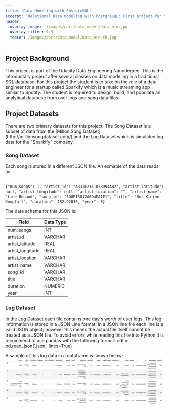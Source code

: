```yaml
---
title: "Data Modeling with PostgreSQL"
excerpt: "Relational Data Modeling with PostgreSQL: First project for the Udacity Data Engineering Nanodegree."
header:
  overlay_image:  /images/port/data_model/data_erd.jpg
  overlay_filter: 0.5
  teaser: /images/port/data_model/data_erd-th.jpg
---
```


<h2> Project Background </h2>
This project is part of the Udacity Data Engineering Nanodegree.  This is the introductary project after several classes on data modeling in a traditional SQL database.  For this project the student is to take on the role of a data engineer for a startup called Sparkify which is a music streaming app similar to Spotify.  The student is required to design, build, and populate an analytical database from user logs and song data files.  

<h2> Project Datasets </h2>
There are two primary datasets for this project.  The Song Dataset is a subset of data from the [Millon Song Dataset](http://millionsongdataset.com/) and the Log Dataset which is simulated log data for the "Sparkify" company.  

<h3> Song Dataset</h3>
Each song is stored in a different JSON file.  An exmaple of the data reads as
<pre><code>
{"num_songs": 1, "artist_id": "ARJIE2Y1187B994AB7", "artist_latitude": null, "artist_longitude": null, "artist_location": "", "artist_name": "Line Renaud", "song_id": "SOUPIRU12A6D4FA1E1", "title": "Der Kleine Dompfaff", "duration": 152.92036, "year": 0}
</code></pre>

The data schema for this JSON is:

| Field           | Data Type          |
 |-------------  | -------------         |
| num_songs            | INT                   |
| artist_id   | VARCHAR                   |
| artist_latitude  | REAL                 |
| artist_longitude            | REAL                    |
| artist_location   | VARCHAR                   |
| artist_name  | VARCHAR                 |
| song_id  | VARCHAR                 |
| title            | VARCHAR                    |
| duration   | NUMERIC                   |
| year  | INT                |

<h3> Log Dataset</h3>
In the Log Dataset each file contains one day's worth of user logs.  This log information is stored in a JSON Line format.  In a JSON line file each line is a valid JSON object; however this means the actual file itself cannot be treated as a JSON file.  To avoid errors while reading this file into Python it is recommend to use pandas with the following format:
>df = pd.read_json('<filename>.json', lines=True)

A sample of this log data in a dataframe is shown below:
<img src="/images/port/data_model/log-data_example.png" alt="Log File Example">
